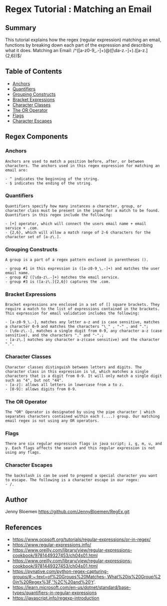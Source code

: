 # Regex Tutorial : Matching an Email

## Summary

This tutorial explains how the regex (regular expression) matching an email, functions by breaking down each part of the expression and describing what it does.
Matching an Email: /^([a-z0-9_\.-]+)@([\da-z\.-]+)\.([a-z\.]{2,6})$/

## Table of Contents

- [Anchors](#anchors)
- [Quantifiers](#quantifiers)
- [Grouping Constructs](#grouping-constructs)
- [Bracket Expressions](#bracket-expressions)
- [Character Classes](#character-classes)
- [The OR Operator](#the-or-operator)
- [Flags](#flags)
- [Character Escapes](#character-escapes)

## Regex Components

### Anchors

    Anchors are used to match a position before, after, or between characters. The anchors used in this regex expression for matching an email are:

    - ^ indicates the beginning of the string.
    - $ indicates the ending of the string.

### Quantifiers

    Quantifiers specify how many instances a character, group, or character class must be present in the input for a match to be found. Quantifiers in this regex include the following:

    - [+] operator, which will connect the users email name + email service + .com.
    - {2,6}, which will allow a match range of 2-6 characters for the character set of [a-z\.].

### Grouping Constructs

    A group is a part of a regex pattern enclosed in parentheses ().

    - group #1 in this expression is ([a-z0-9_\.-]+) and matches the user email name.
    - group #2 ([\da-z\.-]+) matches the email service.
    - group #3 is ([a-z\.]{2,6}) captures the .com.

### Bracket Expressions

    Bracket expressions are enclosed in a set of [] square brackets. They require a match to the list of expressions contained in the brackets. This expression for email validation includes the following:

    - [a-z0-9_\.-], matches any letter a-z and is case sensitive, matches a character 0-9 and matches the characters "\_" , "-" , and ".";
    - [\da-z\.-], matches a single digit from 0-9, any character a-z (case sensitive), and the characters "." and "-".;
    - [a-z\.] matches any character a-z(case sensitive) and the character ".".

### Character Classes

    Character classes distinguish between letters and digits. The character class in this expression is \d, which matches a single characters that is a digit from 0-9. It will only match a single digit such as "4", but not "44".
    - [a-z]: allows all letters in lowercase from a to z.
    - [0-9]: allows digits from 0-9.

### The OR Operator

    The "OR" Operator is designated by using the pipe character | which separates characters contained within each (....) group. Our matching email regex is not using any OR operators.

### Flags

    There are six regular expression flags in java script; i, g, m, u, and y. Each flags affects the search and this regular expression is not using any flags.

### Character Escapes

    The backslash is can be used to prepend a special character you want to escape. The following is a character escape in our regex:
    - /.

## Author

Jenny Bloemen
https://github.com/JennyBloemen/RegEx.git

## References

- https://www.ocpsoft.org/tutorials/regular-expressions/or-in-regex/
- https://www.regular-expressions.info/
- https://www.oreilly.com/library/view/regular-expressions-cookbook/9781449327453/ch04s01.html
- https://www.oreilly.com/library/view/regular-expressions-cookbook/9781449327453/ch04s01.html
- https://pynative.com/python-regex-capturing-groups/#:~:text=of%20Groups%20Matches-,What%20is%20Group%20in%20Regex%3F,'%2C%20and%20't'.
- https://learn.microsoft.com/en-us/dotnet/standard/base-types/quantifiers-in-regular-expressions
- https://javascript.info/regexp-introduction
